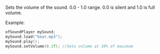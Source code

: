 Sets the volume of the sound. 0.0 - 1.0 range. 0.0 is silent and 1.0 is full volume. 

Example:
```cpp
ofSoundPlayer mySound;
mySound.load("beat.mp3");
mySound.play();
mySound.setVolume(0.1f); //Sets volume at 10% of maximum
```
